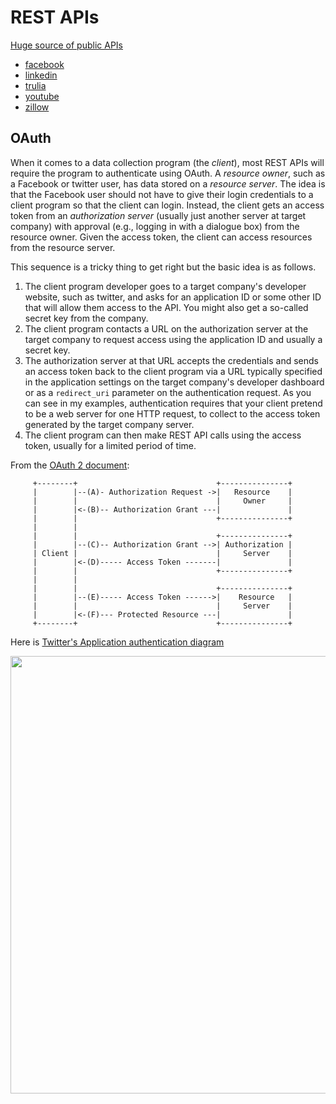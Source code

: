 # REST APIs

[Huge source of public APIs](https://www.publicapis.com/)

 * [facebook](notes/code/facebook/feed.py)
 * [linkedin](notes/code/linkedin/test.py)
 * [trulia](notes/code/trulia/pull.py)
 * [youtube](notes/code/youtube/search.py)
 * [zillow](notes/code/zillow/pull.py)

## OAuth

When it comes to a data collection program (the *client*), most REST APIs will require the program to authenticate using OAuth.  A *resource owner*, such as a Facebook or twitter user, has data stored on a *resource server*. The idea is that the Facebook user should not have to give their login credentials to a client program so that the client can login. Instead, the client gets an access token from an *authorization server* (usually just another server at target company) with approval (e.g., logging in with a dialogue box) from the resource owner. Given the access token, the client can access resources from the resource server.

This sequence is a tricky thing to get right but the basic idea is as follows.

1. The client program developer goes to a target company's developer website, such as twitter, and asks for an application ID or some other ID that will allow them access to the API. You might also get a so-called secret key from the company.
1. The client program contacts a URL on the  authorization server at the target company to request access using the application ID and usually a secret key.
1. The  authorization server at that URL accepts the credentials and sends an access token back to the  client program via a URL typically specified in the application settings on the target company's developer dashboard or as a `redirect_uri` parameter on the authentication request. As you can see in my examples, authentication requires that your  client pretend to be a web server for one HTTP request, to collect to the access token generated by the target company server.
1. The client program can then make REST API calls using the access token, usually for a limited period of time.

 From the [OAuth 2 document](https://tools.ietf.org/html/rfc6749):
 
```
     +--------+                               +---------------+
     |        |--(A)- Authorization Request ->|   Resource    |
     |        |                               |     Owner     |
     |        |<-(B)-- Authorization Grant ---|               |
     |        |                               +---------------+
     |        |
     |        |                               +---------------+
     |        |--(C)-- Authorization Grant -->| Authorization |
     | Client |                               |     Server    |
     |        |<-(D)----- Access Token -------|               |
     |        |                               +---------------+
     |        |
     |        |                               +---------------+
     |        |--(E)----- Access Token ------>|    Resource   |
     |        |                               |     Server    |
     |        |<-(F)--- Protected Resource ---|               |
     +--------+                               +---------------+
```

Here is [Twitter's Application authentication diagram](https://dev.twitter.com/oauth/application-only)

<img src="https://g.twimg.com/dev/documentation/image/appauth_0.png" width=700>
